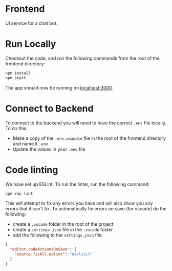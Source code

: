 # Frontend
UI service for a chat bot.

# Run Locally

Checkout the code, and run the following commands from the root of the frontend directory:

```bash
npm install
npm start
```

The app should now be running on [localhost:3000](http://localhost:8650/).

# Connect to Backend

To connect to the backend you will need to have the correct `.env` file locally. To do this:

- Make a copy of the `.env.example` file in the root of the frontend directory and name it `.env`
- Update the values in your `.env` file

# Code linting

We have set up ESLint. To run the linter, run the following command:

```bash
npm run lint
```

This will attempt to fix any errors you have and will also show you any errors that it can't fix. To automatically fix errors on save (for vscode) do the following:

- create a `.vscode` folder in the root of the project
- create a `settings.json` file in the `.vscode` folder
- add the following to the `settings.json` file:

```json
{
  "editor.codeActionsOnSave": {
    "source.fixAll.eslint": "explicit"
  }
}
```